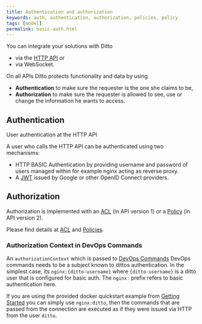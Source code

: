 ```yaml
---
title: Authentication and authorization
keywords: auth, authentication, authorization, policies, policy
tags: [model]
permalink: basic-auth.html
---
```


You can integrate your solutions with Ditto 

* via the [HTTP API](http-api-doc.html) or
* via WebSocket.

On all APIs Ditto protects functionality and data by using

* **Authentication** to make sure the requester is the one she claims to be,
* **Authorization** to make sure the requester is allowed to see, use or change the information he wants to access.

## Authentication

User authentication at the HTTP API

A user who calls the HTTP API can be authenticated using two mechanisms:

* HTTP BASIC Authentication by providing username and password of users managed within for example nginx acting as
  reverse proxy.
* A <a href="#" data-toggle="tooltip" data-original-title="{{site.data.glossary.jwt}}">JWT</a> issued by Google or other
  OpenID Connect providers.

## Authorization

Authorization is implemented with an <a href="#" data-toggle="tooltip" data-original-title="{{site.data.glossary.acl}}">ACL</a>
(in API version 1) or a <a href="#" data-toggle="tooltip" data-original-title="{{site.data.glossary.policy}}">Policy</a>
(in API version 2).

Please find details at [ACL](basic-acl.html) and [Policies](basic-policy.html).

### Authorization Context in DevOps Commands

An `authorizationContext` which is passed to [DevOps Commands](installation-operating.html#devops-commands) DevOps commands needs
to be a subject known to dittos authentication. In the simplest case, its `nginx:{ditto-username}` where `{ditto-username}` is a ditto user 
that is configured for basic auth. The `nginx:` prefix refers to basic authentication here.

If you are using the provided docker quickstart example from [Getting Started](installation-running.html) you
can simply use `nginx:ditto`, then the commands that are passed from the connection are executed as if they 
were issued via HTTP from the user `ditto`.
